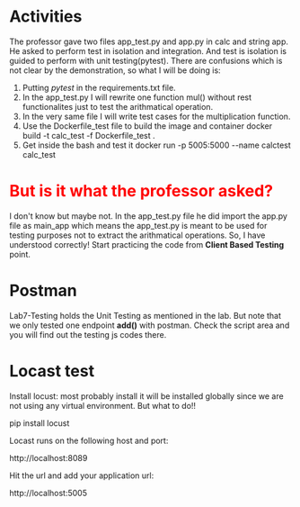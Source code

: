 # Activities

The professor gave two files app_test.py and app.py in calc and string app. He asked to perform test in isolation and integration. And test is isolation is guided to perform with unit testing(pytest). There are confusions which is not clear by the demonstration, so what I will be doing is:

1. Putting _pytest_ in the requirements.txt file.
2. In the app_test.py I will rewrite one function mul() without rest functionalites just to test the arithmatical operation.
3. In the very same file I will write test cases for the multiplication function.
4. Use the Dockerfile_test file to build the image and container
   docker build -t calc_test -f Dockerfile_test .
5. Get inside the bash and test it
   docker run -p 5005:5000 --name calctest calc_test

# <span style="color:red">But is it what the professor asked?</span>

I don't know but maybe not. In the app_test.py file he did import the app.py file as main_app which means the app_test.py is meant to be
used for testing purposes not to extract the arithmatical operations. So, I have understood correctly! Start practicing the code from **Client Based Testing** point.

# Postman

Lab7-Testing holds the Unit Testing as mentioned in the lab. But note that we only tested one endpoint **add()** with postman. Check the script area and you will find out the testing js codes there.

# Locast test

Install locust: most probably install it will be installed globally since we are not using any virtual environment. But what to do!!

   pip install locust

Locast runs on the following host and port:

   http://localhost:8089

Hit the url and add your application url:

   http://localhost:5005
